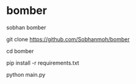 # bomber

sobhan bomber

git clone https://github.com/Sobhanmoh/bomber

cd  bomber

pip install -r requirements.txt

python main.py
